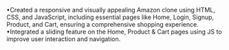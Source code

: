 •Created a responsive and visually appealing Amazon clone using HTML, CSS, and JavaScript, including essential pages
like Home, Login, Signup, Product, and Cart, ensuring a comprehensive shopping experience.
<br>
•Integrated a sliding feature on the Home, Product & Cart pages using JS to improve user interaction and navigation.
